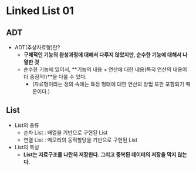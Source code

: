 # Linked List 01

## ADT
  - ADT(추상자료형)란?
    - **구체적인 기능의 완성과정에 대해서 다루지 않았지만, 순수한 기능에 대해서 나열한 것**
    - 순수한 기능에 있어서, **기능의 내용 + 연산에 대한 내용(특히 연산의 내용이 더 중점적!)**을 다룰 수 있다.
      - (자료형이라는 정의 속에는 특정 형태에 대한 연산의 방법 또한 포함되기 때문이다.)
      
## List
  - List의 종류
    - 순차 List : 배열을 기반으로 구현된 List
    - 연결 List : 메모리의 동적할당을 기반으로 구현된 List
  - List의 특성
    - **List는 자료구조를 나란히 저장한다. 그리고 중복된 데이터의 저장을 막지 않는다.**